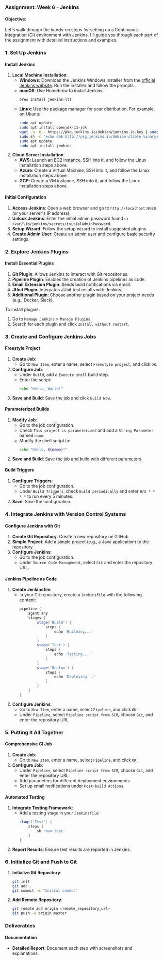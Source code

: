 ### **Assignment: Week 6 \- Jenkins**

#### **Objective:**

Let's walk through the hands-on steps for setting up a Continuous Integration (CI) environment with Jenkins. I'll guide you through each part of the assignment with detailed instructions and examples.

### 1. Set Up Jenkins

#### Install Jenkins
1. **Local Machine Installation**:
   - **Windows**: Download the Jenkins Windows installer from the [official Jenkins website](https://www.jenkins.io/download/). Run the installer and follow the prompts.
   - **macOS**: Use Homebrew to install Jenkins:
     ```bash
     brew install jenkins-lts
     ```
   - **Linux**: Use the package manager for your distribution. For example, on Ubuntu:
     ```bash
     sudo apt update
     sudo apt install openjdk-11-jdk
     wget -q -O - https://pkg.jenkins.io/debian/jenkins.io.key | sudo apt-key add -
     sudo sh -c 'echo deb http://pkg.jenkins.io/debian-stable binary/ > /etc/apt/sources.list.d/jenkins.list'
     sudo apt update
     sudo apt install jenkins
     ```
2. **Cloud Server Installation**:
   - **AWS**: Launch an EC2 instance, SSH into it, and follow the Linux installation steps above.
   - **Azure**: Create a Virtual Machine, SSH into it, and follow the Linux installation steps above.
   - **GCP**: Create a VM instance, SSH into it, and follow the Linux installation steps above.

#### Initial Configuration
1. **Access Jenkins**: Open a web browser and go to `http://localhost:8080` (or your server's IP address).
2. **Unlock Jenkins**: Enter the initial admin password found in `/var/lib/jenkins/secrets/initialAdminPassword`.
3. **Setup Wizard**: Follow the setup wizard to install suggested plugins.
4. **Create Admin User**: Create an admin user and configure basic security settings.

### 2. Explore Jenkins Plugins

#### Install Essential Plugins
1. **Git Plugin**: Allows Jenkins to interact with Git repositories.
2. **Pipeline Plugin**: Enables the creation of Jenkins pipelines as code.
3. **Email Extension Plugin**: Sends build notifications via email.
4. **JUnit Plugin**: Integrates JUnit test results with Jenkins.
5. **Additional Plugin**: Choose another plugin based on your project needs (e.g., Docker, Slack).

To install plugins:
1. Go to `Manage Jenkins` > `Manage Plugins`.
2. Search for each plugin and click `Install without restart`.

### 3. Create and Configure Jenkins Jobs

#### Freestyle Project
1. **Create Job**:
   - Go to `New Item`, enter a name, select `Freestyle project`, and click `OK`.
2. **Configure Job**:
   - Under `Build`, add a `Execute shell` build step.
   - Enter the script:
     ```bash
     echo "Hello, World!"
     ```
3. **Save and Build**: Save the job and click `Build Now`.

#### Parameterized Builds
1. **Modify Job**:
   - Go to the job configuration.
   - Check `This project is parameterized` and add a `String Parameter` named `name`.
   - Modify the shell script to:
     ```bash
     echo "Hello, ${name}!"
     ```
2. **Save and Build**: Save the job and build with different parameters.

#### Build Triggers
1. **Configure Triggers**:
   - Go to the job configuration.
   - Under `Build Triggers`, check `Build periodically` and enter `H/5 * * * *` to run every 5 minutes.
2. **Save**: Save the configuration.

### 4. Integrate Jenkins with Version Control Systems

#### Configure Jenkins with Git
1. **Create Git Repository**: Create a new repository on GitHub.
2. **Simple Project**: Add a simple project (e.g., a Java application) to the repository.
3. **Configure Jenkins**:
   - Go to the job configuration.
   - Under `Source Code Management`, select `Git` and enter the repository URL.

#### Jenkins Pipeline as Code
1. **Create Jenkinsfile**:
   - In your Git repository, create a `Jenkinsfile` with the following content:
     ```groovy
     pipeline {
         agent any
         stages {
             stage('Build') {
                 steps {
                     echo 'Building...'
                 }
             }
             stage('Test') {
                 steps {
                     echo 'Testing...'
                 }
             }
             stage('Deploy') {
                 steps {
                     echo 'Deploying...'
                 }
             }
         }
     }
     ```
2. **Configure Jenkins**:
   - Go to `New Item`, enter a name, select `Pipeline`, and click `OK`.
   - Under `Pipeline`, select `Pipeline script from SCM`, choose `Git`, and enter the repository URL.

### 5. Putting It All Together

#### Comprehensive CI Job
1. **Create Job**:
   - Go to `New Item`, enter a name, select `Pipeline`, and click `OK`.
2. **Configure Job**:
   - Under `Pipeline`, select `Pipeline script from SCM`, choose `Git`, and enter the repository URL.
   - Add parameters for different deployment environments.
   - Set up email notifications under `Post-build Actions`.

#### Automated Testing
1. **Integrate Testing Framework**:
   - Add a testing stage in your `Jenkinsfile`:
     ```groovy
     stage('Test') {
         steps {
             sh 'mvn test'
         }
     }
     ```
2. **Report Results**: Ensure test results are reported in Jenkins.

### 6. Initialize Git and Push to Git

1. **Initialize Git Repository**:
   ```bash
   git init
   git add .
   git commit -m "Initial commit"
   ```
2. **Add Remote Repository**:
   ```bash
   git remote add origin <remote_repository_url>
   git push -u origin master
   ```
### Deliverables

#### Documentation
- **Detailed Report**: Document each step with screenshots and explanations.

